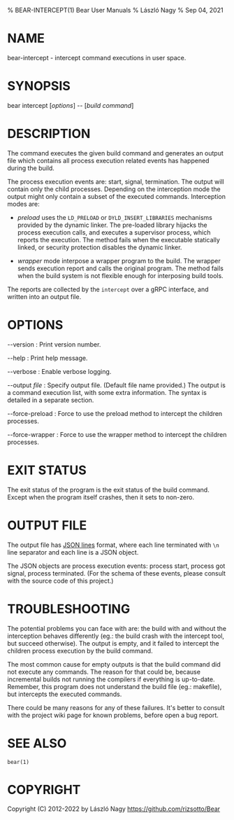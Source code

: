 % BEAR-INTERCEPT(1) Bear User Manuals
% László Nagy
% Sep 04, 2021

# NAME

bear-intercept - intercept command executions in user space.

# SYNOPSIS

bear intercept [*options*] \-\- [*build command*]

# DESCRIPTION

The command executes the given build command and generates an output
file which contains all process execution related events has happened
during the build.

The process execution events are: start, signal, termination. The output
will contain only the child processes. Depending on the interception mode
the output might only contain a subset of the executed commands.
Interception modes are:

- _preload_ uses the `LD_PRELOAD` or `DYLD_INSERT_LIBRARIES` mechanisms
  provided by the dynamic linker. The pre-loaded library hijacks the
  process execution calls, and executes a supervisor process, which reports
  the execution. The method fails when the executable statically linked,
  or security protection disables the dynamic linker.

- _wrapper_ mode interpose a wrapper program to the build. The wrapper
  sends execution report and calls the original program. The method fails
  when the build system is not flexible enough for interposing build
  tools.

The reports are collected by the `intercept` over a gRPC interface, and
written into an output file.

# OPTIONS

\--version
:	Print version number.

\--help
:   Print help message.

\--verbose
:   Enable verbose logging.

\--output *file*
:   Specify output file. (Default file name provided.) The output is a
    command execution list, with some extra information. The syntax
    is detailed in a separate section.

\--force-preload
:   Force to use the preload method to intercept the children processes.

\--force-wrapper
:   Force to use the wrapper method to intercept the children processes.

# EXIT STATUS

The exit status of the program is the exit status of the build command.
Except when the program itself crashes, then it sets to non-zero.

# OUTPUT FILE

The output file has [JSON lines](https://jsonlines.org/) format, where each
line terminated with `\n` line separator and each line is a JSON object.

The JSON objects are process execution events: process start, process got
signal, process terminated. (For the schema of these events, please consult
with the source code of this project.)

# TROUBLESHOOTING

The potential problems you can face with are: the build with and without the
interception behaves differently (eg.: the build crash with the intercept
tool, but succeed otherwise). The output is empty, and it failed to intercept
the children process execution by the build command.

The most common cause for empty outputs is that the build command did not
execute any commands. The reason for that could be, because incremental builds
not running the compilers if everything is up-to-date. Remember, this program
does not understand the build file (eg.: makefile), but intercepts the executed
commands.

There could be many reasons for any of these failures. It's better to consult
with the project wiki page for known problems, before open a bug report.

# SEE ALSO

`bear(1)`

# COPYRIGHT

Copyright (C) 2012-2022 by László Nagy
<https://github.com/rizsotto/Bear>

